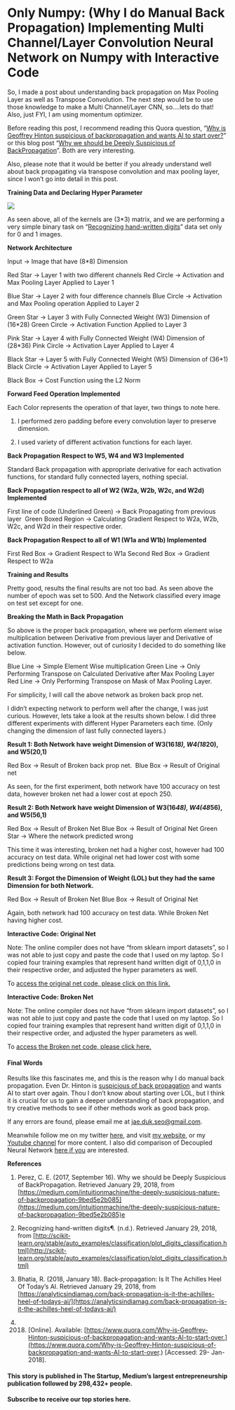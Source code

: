 # Only Numpy: (Why I do Manual Back Propagation) Implementing Multi Channel/Layer Convolution Neural Network on Numpy with Interactive Code

So, I made a post about understanding back propagation on Max Pooling Layer as well as Transpose Convolution. The next step would be to use those knowledge to make a Multi Channel/Layer CNN, so….lets do that! Also, just FYI, I am using momentum optimizer.

Before reading this post, I recommend reading this Quora question, “[Why is Geoffrey Hinton suspicious of backpropagation and wants AI to start over?](https://www.quora.com/Why-is-Geoffrey-Hinton-suspicious-of-backpropagation-and-wants-AI-to-start-over)” or this blog post “[Why we should be Deeply Suspicious of BackPropagation](https://medium.com/intuitionmachine/the-deeply-suspicious-nature-of-backpropagation-9bed5e2b085e)”. Both are very interesting.

Also, please note that it would be better if you already understand well about back propagating via transpose convolution and max pooling layer, since I won’t go into detail in this post.

**Training Data and Declaring Hyper Parameter**

![](https://cdn-images-1.medium.com/max/1600/1*Mmr_QP-SBlxazmI3tDDr8A.png)

As seen above, all of the kernels are (3*3) matrix, and we are performing a very simple binary task on “[Recognizing hand-written digits](http://scikit-learn.org/stable/auto_examples/classification/plot_digits_classification.html)” data set only for 0 and 1 images.

**Network Architecture**

Input → Image that have (8*8) Dimension

Red Star → Layer 1 with two different channels
Red Circle → Activation and Max Pooling Layer Applied to Layer 1

Blue Star → Layer 2 with four difference channels
Blue Circle → Activation and Max Pooling operation Applied to Layer 2

Green Star → Layer 3 with Fully Connected Weight (W3) Dimension of (16*28)
Green Circle → Activation Function Applied to Layer 3

Pink Star → Layer 4 with Fully Connected Weight (W4) Dimension of (28*36)
Pink Circle → Activation Layer Applied to Layer 4

Black Star → Layer 5 with Fully Connected Weight (W5) Dimension of (36*1)
Black Circle → Activation Layer Applied to Layer 5

Black Box → Cost Function using the L2 Norm

**Forward Feed Operation Implemented**

Each Color represents the operation of that layer, two things to note here.

1. I performed zero padding before every convolution layer to preserve dimension.

2. I used variety of different activation functions for each layer.

**Back Propagation Respect to W5, W4 and W3 Implemented**

Standard Back propagation with appropriate derivative for each activation functions, for standard fully connected layers, nothing special.

**Back Propagation respect to all of W2 (W2a, W2b, W2c, and W2d) Implemented**

First line of code (Underlined Green) → Back Propagating from previous layer 
Green Boxed Region → Calculating Gradient Respect to W2a, W2b, W2c, and W2d in their respective order.

**Back Propagation Respect to all of W1 (W1a and W1b) Implemented**

First Red Box → Gradient Respect to W1a
Second Red Box → Gradient Respect to W2a

**Training and Results**

Pretty good, results the final results are not too bad. As seen above the number of epoch was set to 500. And the Network classified every image on test set except for one.

**Breaking the Math in Back Propagation**

So above is the proper back propagation, where we perform element wise multiplication between Derivative from previous layer and Derivative of activation function. However, out of curiosity I decided to do something like below.

Blue Line → Simple Element Wise multiplication
Green Line → Only Performing Transpose on Calculated Derivative after Max Pooling Layer 
Red Line → Only Performing Transpose on Mask of Max Pooling Layer.

For simplicity, I will call the above network as broken back prop net.

I didn’t expecting network to perform well after the change, I was just curious. However, lets take a look at the results shown below. I did three different experiments with different Hyper Parameters each time. (Only changing the dimension of last fully connected layers.)

**Result 1: Both Network have weight Dimension of W3(16*18), W4(18*20), and W5(20,1)**

Red Box → Result of Broken back prop net. 
Blue Box → Result of Original net

As seen, for the first experiment, both network have 100 accuracy on test data, however broken net had a lower cost at epoch 250.

**Result 2: Both Network have weight Dimension of W3(16*48), W4(48*56), and W5(56,1)**

Red Box → Result of Broken Net
Blue Box → Result of Original Net
Green Star → Where the network predicted wrong

This time it was interesting, broken net had a higher cost, however had 100 accuracy on test data. While original net had lower cost with some predictions being wrong on test data.

**Result 3: Forgot the Dimension of Weight (LOL) but they had the same Dimension for both Network.**

Red Box → Result of Broken Net
Blue Box → Result of Original Net

Again, both network had 100 accuracy on test data. While Broken Net having higher cost.

**Interactive Code: Original Net**

Note: The online compiler does not have “from sklearn import datasets”, so I was not able to just copy and paste the code that I used on my laptop. So I copied four training examples that represent hand written digit of 0,1,1,0 in their respective order, and adjusted the hyper parameters as well.

To [access the original net code, please click on this link.](https://repl.it/@Jae_DukDuk/Multi-Channel-and-Layer-Original)

**Interactive Code: Broken Net**

Note: The online compiler does not have “from sklearn import datasets”, so I was not able to just copy and paste the code that I used on my laptop. So I copied four training examples that represent hand written digit of 0,1,1,0 in their respective order, and adjusted the hyper parameters as well.

To [access the Broken net code, please click here.](https://repl.it/@Jae_DukDuk/Multi-Channel-and-Layer-Broken)

#### Final Words

Results like this fascinates me, and this is the reason why I do manual back propagation. Even Dr. Hinton is [suspicious of back propagation](https://www.quora.com/Why-is-Geoffrey-Hinton-suspicious-of-backpropagation-and-wants-AI-to-start-over) and wants AI to start over again. Thou I don’t know about starting over LOL, but I think it is crucial for us to gain a deeper understanding of back propagation, and try creative methods to see if other methods work as good back prop.

If any errors are found, please email me at jae.duk.seo@gmail.com.

Meanwhile follow me on my twitter [here](https://twitter.com/JaeDukSeo), and visit [my website](https://jaedukseo.me/), or my [Youtube channel](https://www.youtube.com/c/JaeDukSeo) for more content. I also did comparison of Decoupled Neural Network [here if you](https://becominghuman.ai/only-numpy-implementing-and-comparing-combination-of-google-brains-decoupled-neural-interfaces-6712e758c1af) are interested.

**References**

1. Perez, C. E. (2017, September 16). Why we should be Deeply Suspicious of BackPropagation. Retrieved January 29, 2018, from [https://medium.com/intuitionmachine/the-deeply-suspicious-nature-of-backpropagation-9bed5e2b085](https://medium.com/intuitionmachine/the-deeply-suspicious-nature-of-backpropagation-9bed5e2b085)e

2. Recognizing hand-written digits¶. (n.d.). Retrieved January 29, 2018, from [http://scikit-learn.org/stable/auto_examples/classification/plot_digits_classification.html](http://scikit-learn.org/stable/auto_examples/classification/plot_digits_classification.html)

3. Bhatia, R. (2018, January 18). Back-propagation: Is It The Achilles Heel Of Today’s AI. Retrieved January 29, 2018, from [https://analyticsindiamag.com/back-propagation-is-it-the-achilles-heel-of-todays-ai/](https://analyticsindiamag.com/back-propagation-is-it-the-achilles-heel-of-todays-ai/)

4. 2018. [Online]. Available: [https://www.quora.com/Why-is-Geoffrey-Hinton-suspicious-of-backpropagation-and-wants-AI-to-start-over.](https://www.quora.com/Why-is-Geoffrey-Hinton-suspicious-of-backpropagation-and-wants-AI-to-start-over.) [Accessed: 29- Jan- 2018].

#### This story is published in The Startup, Medium’s largest entrepreneurship publication followed by 298,432+ people.

#### Subscribe to receive our top stories here.

